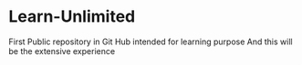 # Learn-Unlimited
First Public repository in Git Hub intended for learning purpose 
And this will be the extensive experience
